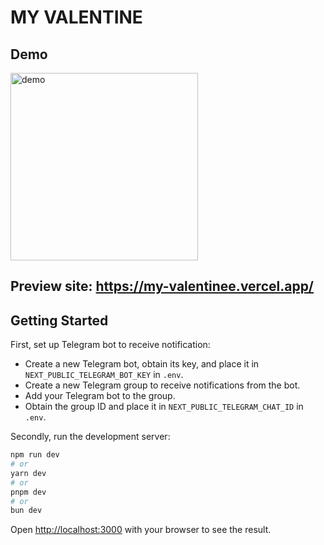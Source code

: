 # MY VALENTINE

## Demo
<img src="docs/demo.gif" alt="demo" style="width:300px;"/>

## Preview site:  https://my-valentinee.vercel.app/

## Getting Started

First, set up Telegram bot to receive notification:
- Create a new Telegram bot, obtain its key, and place it in `NEXT_PUBLIC_TELEGRAM_BOT_KEY` in `.env`.
- Create a new Telegram group to receive notifications from the bot.
- Add your Telegram bot to the group.
- Obtain the group ID and place it in `NEXT_PUBLIC_TELEGRAM_CHAT_ID` in `.env`.

Secondly, run the development server:

```bash
npm run dev
# or
yarn dev
# or
pnpm dev
# or
bun dev
```

Open [http://localhost:3000](http://localhost:3000) with your browser to see the result.
